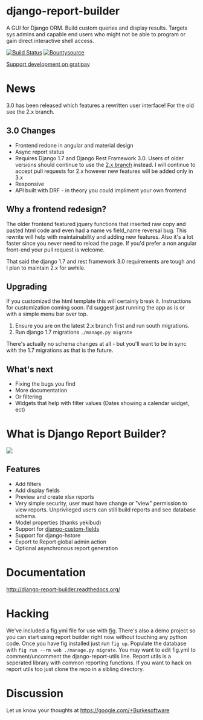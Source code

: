 django-report-builder
=====================

A GUI for Django ORM. Build custom queries and display results. 
Targets sys admins and capable end users who might not be able to program or gain direct interactive shell access.

[![Build Status](https://travis-ci.org/burke-software/django-report-builder.png?branch=master)](https://travis-ci.org/burke-software/django-report-builder) [![Bountysource](https://www.bountysource.com/badge/tracker?tracker_id=314767)](https://www.bountysource.com/trackers/314767-burke-software-django-report-builder?utm_source=314767&utm_medium=shield&utm_campaign=TRACKER_BADGE)

[Support development on gratipay](http://www.gratipay.com/bufke)

# News

3.0 has been released which features a rewritten user interface! 
For the old see the 2.x branch.

## 3.0 Changes

- Frontend redone in angular and material design
- Async report status
- Requires Django 1.7 and Django Rest Framework 3.0. Users of older versions should continue to use the [2.x branch](https://github.com/burke-software/django-report-builder/tree/2.x) instead. I will continue to accept pull requests for 2.x however new features will be added only in 3.x
- Responsive
- API built with DRF - in theory you could impliment your own frontend
 
## Why a frontend redesign?

The older frontend featured jquery functions that inserted raw copy and pasted html code and even had a name vs field_name reversal bug. This rewrite will help with maintainability and adding new features. Also it's a lot faster since you never need to reload the page. If you'd prefer a non angular front-end your pull request is welcome.

That said the django 1.7 and rest framework 3.0 requirements are tough and I plan to maintain 2.x for awhile.

## Upgrading

If you customized the html template this will certainly break it. Instructions for customization coming soon. I'd suggest just running the app as is or with a simple menu bar over top.

1. Ensure you are on the latest 2.x branch first and run south migrations.
2. Run django 1.7 migrations `./manage.py migrate`
 
There's actually no schema changes at all - but you'll want to be in sync with the 1.7 migrations as that is the future.

## What's next

- Fixing the bugs you find
- More documentation
- Or filtering
- Widgets that help with filter values (Dates showing a calendar widget, ect)

# What is Django Report Builder?

![](https://raw.github.com/burke-software/django-report-builder/master/screenshots/reportbuilderscreen.png)

## Features

- Add filters
- Add display fields
- Preview and create xlsx reports
- Very simple security, user must have change or "view" permission to view 
reports. Unprivileged users can still build reports and see database schema.
- Model properties (thanks yekibud)
- Support for [django-custom-fields](https://github.com/burke-software/django-custom-field)
- Support for django-hstore
- Export to Report global admin action
- Optional asynchronous report generation

# Documentation

http://django-report-builder.readthedocs.org/

# Hacking

We've included a fig.yml file for use with [fig](http://fig.sh/). There's also a demo project so you can start using report builder right now without touching any python code.
Once you have fig installed just run `fig up`. Populate the database with `fig run --rm web ./manage.py migrate`. 
You may want to edit fig.yml to comment/uncomment the django-report-utils line. Report utils is a seperated library with common reporting functions. If you want to hack on report utils too just clone the repo in a sibling directory.

# Discussion

Let us know your thoughts at https://google.com/+Burkesoftware
